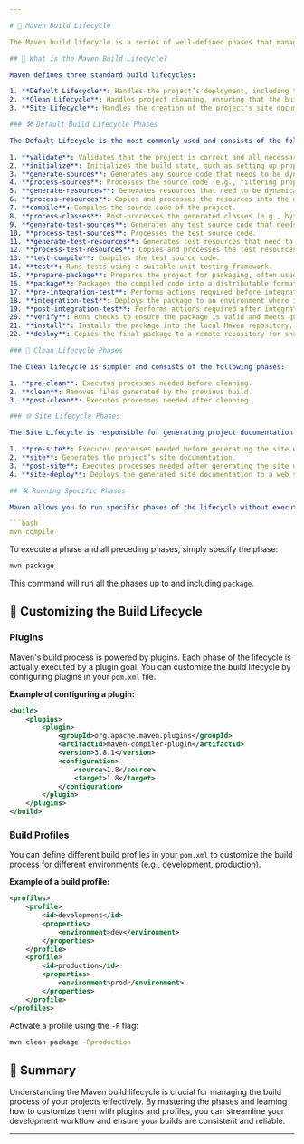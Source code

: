 ```yaml
---

# 🔄 Maven Build Lifecycle

The Maven build lifecycle is a series of well-defined phases that manage the build and deployment of a Maven project. Each phase represents a step in the build process, from compiling the code to deploying the final artifact. Understanding the build lifecycle helps you to efficiently manage your build process and customize it to meet your project’s needs.

## 📘 What is the Maven Build Lifecycle?

Maven defines three standard build lifecycles:

1. **Default Lifecycle**: Handles the project’s deployment, including tasks like compiling the code, running tests, and packaging the artifact.
2. **Clean Lifecycle**: Handles project cleaning, ensuring that the build environment is fresh by removing previous build files.
3. **Site Lifecycle**: Handles the creation of the project's site documentation.

### 🛠️ Default Build Lifecycle Phases

The Default Lifecycle is the most commonly used and consists of the following phases:

1. **validate**: Validates that the project is correct and all necessary information is available.
2. **initialize**: Initializes the build state, such as setting up properties.
3. **generate-sources**: Generates any source code that needs to be dynamically created.
4. **process-sources**: Processes the source code (e.g., filtering properties).
5. **generate-resources**: Generates resources that need to be dynamically created.
6. **process-resources**: Copies and processes the resources into the destination directory, ready for packaging.
7. **compile**: Compiles the source code of the project.
8. **process-classes**: Post-processes the generated classes (e.g., bytecode enhancement).
9. **generate-test-sources**: Generates any test source code that needs to be dynamically created.
10. **process-test-sources**: Processes the test source code.
11. **generate-test-resources**: Generates test resources that need to be dynamically created.
12. **process-test-resources**: Copies and processes the test resources into the test destination directory.
13. **test-compile**: Compiles the test source code.
14. **test**: Runs tests using a suitable unit testing framework.
15. **prepare-package**: Prepares the project for packaging, often used to perform additional processing tasks before the actual packaging.
16. **package**: Packages the compiled code into a distributable format, such as a JAR or WAR file.
17. **pre-integration-test**: Performs actions required before integration tests are executed.
18. **integration-test**: Deploys the package to an environment where integration tests can be run.
19. **post-integration-test**: Performs actions required after integration tests have been executed.
20. **verify**: Runs checks to ensure the package is valid and meets quality criteria.
21. **install**: Installs the package into the local Maven repository, making it available for other projects on the same machine.
22. **deploy**: Copies the final package to a remote repository for sharing with other developers or projects.

### 🧹 Clean Lifecycle Phases

The Clean Lifecycle is simpler and consists of the following phases:

1. **pre-clean**: Executes processes needed before cleaning.
2. **clean**: Removes files generated by the previous build.
3. **post-clean**: Executes processes needed after cleaning.

### 🌐 Site Lifecycle Phases

The Site Lifecycle is responsible for generating project documentation:

1. **pre-site**: Executes processes needed before generating the site documentation.
2. **site**: Generates the project’s site documentation.
3. **post-site**: Executes processes needed after generating the site documentation.
4. **site-deploy**: Deploys the generated site documentation to a web server.

## 🛠️ Running Specific Phases

Maven allows you to run specific phases of the lifecycle without executing all the previous ones. For example, to compile the code without packaging it, you would run:

```bash
mvn compile
```

To execute a phase and all preceding phases, simply specify the phase:

```bash
mvn package
```

This command will run all the phases up to and including `package`.

## 🔧 Customizing the Build Lifecycle

### Plugins

Maven's build process is powered by plugins. Each phase of the lifecycle is actually executed by a plugin goal. You can customize the build lifecycle by configuring plugins in your `pom.xml` file.

**Example of configuring a plugin:**

```xml
<build>
    <plugins>
        <plugin>
            <groupId>org.apache.maven.plugins</groupId>
            <artifactId>maven-compiler-plugin</artifactId>
            <version>3.8.1</version>
            <configuration>
                <source>1.8</source>
                <target>1.8</target>
            </configuration>
        </plugin>
    </plugins>
</build>
```

### Build Profiles

You can define different build profiles in your `pom.xml` to customize the build process for different environments (e.g., development, production).

**Example of a build profile:**

```xml
<profiles>
    <profile>
        <id>development</id>
        <properties>
            <environment>dev</environment>
        </properties>
    </profile>
    <profile>
        <id>production</id>
        <properties>
            <environment>prod</environment>
        </properties>
    </profile>
</profiles>
```

Activate a profile using the `-P` flag:

```bash
mvn clean package -Pproduction
```

## 📜 Summary

Understanding the Maven build lifecycle is crucial for managing the build process of your projects effectively. By mastering the phases and learning how to customize them with plugins and profiles, you can streamline your development workflow and ensure your builds are consistent and reliable.

---
```

